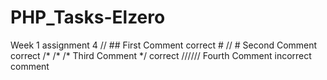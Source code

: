 # PHP_Tasks-Elzero
Week 1 assignment 4
      // ## First Comment correct
      # // # Second Comment  correct 
      /* /* /* Third Comment */  correct 
      ////// Fourth Comment  incorrect comment
